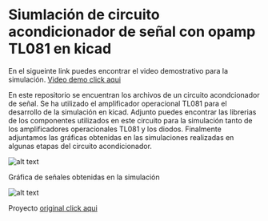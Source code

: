 # Siumlación de circuito acondicionador de señal con opamp TL081 en kicad

En el sigueinte link puedes encontrar el video demostrativo para la simulación.
[Video demo click aqui](https://www.youtube.com/watch?v=K12Exg5Oqd0&t=47s)

En este repositorio se encuentran los archivos de un circuito acondcionador de señal. Se ha utilizado el amplificador operacional TL081 para el desarrollo de la simulación en kicad. Adjunto puedes encontrar las librerias de los componentes utilizados en este circuito para la simulación tanto de los amplificadores operacionales TL081 y los diodos. Finalmente adjuntamos las gráficas obtenidas en las simulaciones realizadas en algunas etapas del circuito acondicionador. 

![alt text](https://github.com/jlaica/circuito_acondicionar_senal/blob/main/circuit_acondicionador.png)

Gráfica de señales obtenidas en la simulación

![alt text](https://github.com/jlaica/circuito_acondicionar_senal/blob/main/gr%C3%A1fica_senales.png)

Proyecto [original click aqui](https://sangorrin.blogspot.com/2015/06/arduino-oscilloscope.html)
